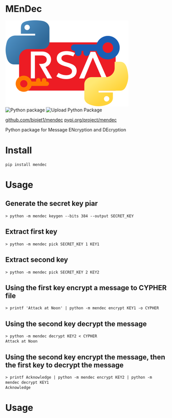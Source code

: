 # MEnDec
![Python Logo](mendec.png)
![Python package](https://github.com/biojet1/mendec/workflows/Python%20package/badge.svg)
![Upload Python Package](https://github.com/biojet1/mendec/workflows/Upload%20Python%20Package/badge.svg)

[github.com/biojet1/mendec](https://github.com/biojet1/mendec)
[pypi.org/project/mendec](https://pypi.org/project/mendec/)

Python package for Message ENcryption and DEcryption

# Install
```
pip install mendec
```

# Usage

## Generate the secret key piar
```
> python -m mendec keygen --bits 384 --output SECRET_KEY
```

## Extract first key
```
> python -m mendec pick SECRET_KEY 1 KEY1
```

## Extract second key
```
> python -m mendec pick SECRET_KEY 2 KEY2
```

## Using the first key encrypt a message to CYPHER file
```
> printf 'Attack at Noon' | python -m mendec encrypt KEY1 -o CYPHER
```

## Using the second key decrypt the message
```
> python -m mendec decrypt KEY2 < CYPHER
Attack at Noon
```

## Using the second key encrypt the message, then the first key to decrypt the message
```
> printf Acknowledge | python -m mendec encrypt KEY2 | python -m mendec decrypt KEY1
Acknowledge
```

# Usage
